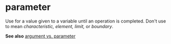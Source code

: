 # parameter

Use for a value given to a variable until an operation is completed. Don't use to mean *characteristic,* *element,* *limit,* or *boundary*.

**See also** [argument vs. parameter](../a/argument-vs-parameter.md)
